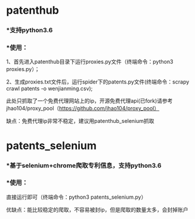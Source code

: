 patenthub
==

### *支持python3.6


### *使用：

1、首先进入patenthub目录下运行proxies.py文件（终端命令：python3 proxies.py）；

2、生成proxies.txt文件后，运行spider下的patents.py文件(终端命令：scrapy crawl patents -o wenjianming.csv);

此处只抓取了一个免费代理网站上的ip，开源免费代理api(已fork)请参考jhao104/proxy_pool（https://github.com/jhao104/proxy_pool）

缺点：免费代理ip非常不稳定，建议用patenthub_selenium抓取

patents_selenium
==

### *基于selenium+chrome爬取专利信息，支持python3.6

### *使用：

直接运行即可（终端命令：python3 patents_selenium.py）

优缺点：能比较稳定的爬取，不容易被封ip，但是爬取的数量太多，会封掉账户
